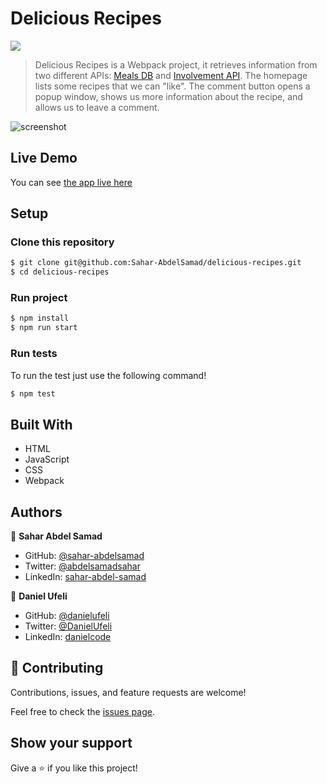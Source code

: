 # Delicious Recipes

![](https://img.shields.io/badge/Microverse-blueviolet)
> Delicious Recipes is a Webpack project, it retrieves information from two different APIs: [Meals DB](https://www.themealdb.com/api.php) and [Involvement API](https://www.notion.so/microverse/Involvement-API-869e60b5ad104603aa6db59e08150270).
> The homepage lists some recipes that we can "like".
> The comment button opens a popup window, shows us more information about the recipe, and allows us to leave a comment.

![screenshot](./Screenshot.gif)

## Live Demo

You can see [the app live here](https://sahar-abdelsamad.github.io/delicious-recipes/)

## Setup

### Clone this repository

```bash
$ git clone git@github.com:Sahar-AbdelSamad/delicious-recipes.git
$ cd delicious-recipes
```

### Run project

```bash
$ npm install
$ npm run start
```

### Run tests

To run the test just use the following command!

```bash
$ npm test
```

## Built With

- HTML
- JavaScript
- CSS
- Webpack

## Authors

👤 **Sahar Abdel Samad**

- GitHub: [@sahar-abdelsamad](https://github.com/Sahar-AbdelSamad)
- Twitter: [@abdelsamadsahar](https://twitter.com/AbdelSamadSahar)
- LinkedIn: [sahar-abdel-samad](https://www.linkedin.com/in/sahar-abdel-samad/)

👤 **Daniel Ufeli**

- GitHub: [@danielufeli](https://github.com/danielufeli)
- Twitter: [@DanielUfeli](https://twitter.com/danielufeli)
- LinkedIn: [danielcode](https://www.linkedin.com/in/danielcode/)

## 🤝 Contributing

Contributions, issues, and feature requests are welcome!

Feel free to check the [issues page](https://github.com/Sahar-AbdelSamad/delicious-recipes/issues).

## Show your support

Give a ⭐️ if you like this project!
